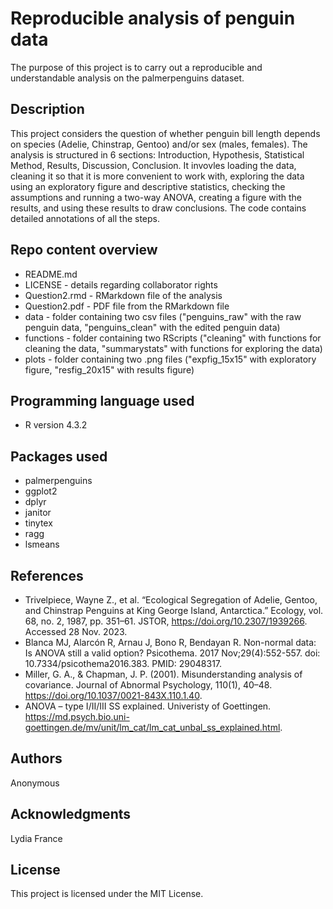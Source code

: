 # Reproducible analysis of penguin data

The purpose of this project is to carry out a reproducible and understandable analysis on the palmerpenguins dataset.

## Description

This project considers the question of whether penguin bill length depends on species (Adelie, Chinstrap, Gentoo) and/or sex (males, females). The analysis is structured in 6 sections: Introduction, Hypothesis, Statistical Method, Results, Discussion, Conclusion. It invovles loading the data, cleaning it so that it is more convenient to work with, exploring the data using an exploratory figure and descriptive statistics, checking the assumptions and running a two-way ANOVA, creating a figure with the results, and using these results to draw conclusions. The code contains detailed annotations of all the steps.

## Repo content overview

* README.md
* LICENSE - details regarding collaborator rights
* Question2.rmd - RMarkdown file of the analysis
* Question2.pdf - PDF file from the RMarkdown file
* data - folder containing two csv files ("penguins_raw" with the raw penguin data, "penguins_clean" with the edited penguin data)
* functions - folder containing two RScripts ("cleaning" with functions for cleaning the data, "summarystats" with functions for exploring the data)
* plots - folder containing two .png files ("expfig_15x15" with exploratory figure, "resfig_20x15" with results figure)

## Programming language used

* R version 4.3.2

## Packages used

* palmerpenguins
* ggplot2
* dplyr
* janitor
* tinytex
* ragg
* lsmeans

## References

* Trivelpiece, Wayne Z., et al. “Ecological Segregation of Adelie, Gentoo, and Chinstrap Penguins at King George Island, Antarctica.” Ecology, vol. 68, no. 2, 1987, pp. 351–61. JSTOR, https://doi.org/10.2307/1939266. Accessed 28 Nov. 2023.
* Blanca MJ, Alarcón R, Arnau J, Bono R, Bendayan R. Non-normal data: Is ANOVA still a valid option? Psicothema. 2017 Nov;29(4):552-557. doi: 10.7334/psicothema2016.383. PMID: 29048317.
* Miller, G. A., & Chapman, J. P. (2001). Misunderstanding analysis of covariance. Journal of Abnormal Psychology, 110(1), 40–48. https://doi.org/10.1037/0021-843X.110.1.40.
* ANOVA – type I/II/III SS explained. Univeristy of Goettingen. https://md.psych.bio.uni-goettingen.de/mv/unit/lm_cat/lm_cat_unbal_ss_explained.html.

## Authors

Anonymous

## Acknowledgments

Lydia France

## License

This project is licensed under the MIT License.
